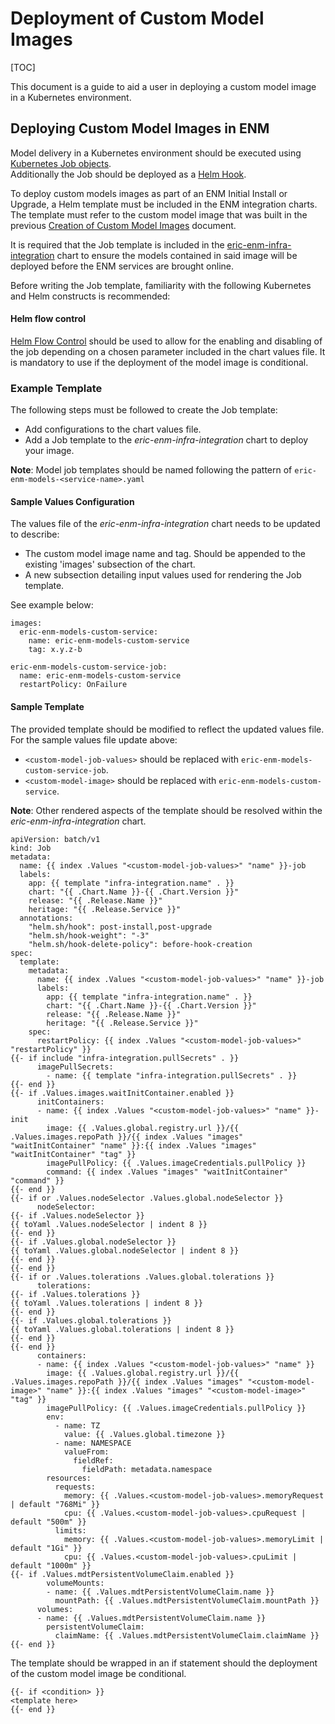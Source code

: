 # Deployment of Custom Model Images

[TOC]

This document is a guide to aid a user in deploying a custom model image in a Kubernetes environment.

## Deploying Custom Model Images in ENM

Model delivery in a Kubernetes environment should be executed using [Kubernetes Job objects](
https://kubernetes.io/docs/concepts/workloads/controllers/job/).  
Additionally the Job should be deployed as a [Helm Hook](https://helm.sh/docs/topics/charts_hooks/).

To deploy custom models images as part of an ENM Initial Install or Upgrade, a Helm template
must be included in the ENM integration charts. The template must refer to the custom model image
that was built in the previous [Creation of Custom Model Images](CREATE_CUSTOM_MODEL_IMAGES.md) document.

It is required that the Job template is included in the [eric-enm-infra-integration](
https://gerrit-gamma.gic.ericsson.se/plugins/gitiles/OSS/com.ericsson.oss.containerisation/eric-enm-infra-integration)
chart to ensure the models contained in said image will be deployed before the ENM services are brought online.

Before writing the Job template, familiarity with the following Kubernetes and Helm constructs is recommended:

#### Helm flow control

[Helm Flow Control](https://helm.sh/docs/chart_template_guide/control_structures/) should be used to allow for the enabling and disabling of the job
depending on a chosen parameter included in the chart values file. It is mandatory to use if the deployment of the model image is conditional.

### Example Template

The following steps must be followed to create the Job template:

* Add configurations to the chart values file.
* Add a Job template to the *eric-enm-infra-integration* chart to deploy your image.

**Note**: Model job templates should be named following the pattern of ```eric-enm-models-<service-name>.yaml```

#### Sample Values Configuration

The values file of the *eric-enm-infra-integration* chart needs to be updated to describe:

* The custom model image name and tag. Should be appended to the existing 'images' subsection of the chart.
* A new subsection detailing input values used for rendering the Job template.

See example below:
```
images:
  eric-enm-models-custom-service:
    name: eric-enm-models-custom-service
    tag: x.y.z-b

eric-enm-models-custom-service-job:
  name: eric-enm-models-custom-service
  restartPolicy: OnFailure
```

#### Sample Template
The provided template should be modified to reflect the updated values file.
For the sample values file update above:

* ```<custom-model-job-values>``` should be replaced with ```eric-enm-models-custom-service-job```.
* ```<custom-model-image>``` should be replaced with ```eric-enm-models-custom-service```.

**Note**: Other rendered aspects of the template should be resolved within the *eric-enm-infra-integration* chart.

```
apiVersion: batch/v1
kind: Job
metadata:
  name: {{ index .Values "<custom-model-job-values>" "name" }}-job
  labels:
    app: {{ template "infra-integration.name" . }}
    chart: "{{ .Chart.Name }}-{{ .Chart.Version }}"
    release: "{{ .Release.Name }}"
    heritage: "{{ .Release.Service }}"
  annotations:
    "helm.sh/hook": post-install,post-upgrade
    "helm.sh/hook-weight": "-3"
    "helm.sh/hook-delete-policy": before-hook-creation
spec:
  template:
    metadata:
      name: {{ index .Values "<custom-model-job-values>" "name" }}-job
      labels:
        app: {{ template "infra-integration.name" . }}
        chart: "{{ .Chart.Name }}-{{ .Chart.Version }}"
        release: "{{ .Release.Name }}"
        heritage: "{{ .Release.Service }}"
    spec:
      restartPolicy: {{ index .Values "<custom-model-job-values>" "restartPolicy" }}
{{- if include "infra-integration.pullSecrets" . }}
      imagePullSecrets:
        - name: {{ template "infra-integration.pullSecrets" . }}
{{- end }}
{{- if .Values.images.waitInitContainer.enabled }}
      initContainers:
      - name: {{ index .Values "<custom-model-job-values>" "name" }}-init
        image: {{ .Values.global.registry.url }}/{{ .Values.images.repoPath }}/{{ index .Values "images" "waitInitContainer" "name" }}:{{ index .Values "images" "waitInitContainer" "tag" }}
        imagePullPolicy: {{ .Values.imageCredentials.pullPolicy }}
        command: {{ index .Values "images" "waitInitContainer" "command" }}
{{- end }}
{{- if or .Values.nodeSelector .Values.global.nodeSelector }}
      nodeSelector:
{{- if .Values.nodeSelector }}
{{ toYaml .Values.nodeSelector | indent 8 }}
{{- end }}
{{- if .Values.global.nodeSelector }}
{{ toYaml .Values.global.nodeSelector | indent 8 }}
{{- end }}
{{- end }}
{{- if or .Values.tolerations .Values.global.tolerations }}
      tolerations:
{{- if .Values.tolerations }}
{{ toYaml .Values.tolerations | indent 8 }}
{{- end }}
{{- if .Values.global.tolerations }}
{{ toYaml .Values.global.tolerations | indent 8 }}
{{- end }}
{{- end }}
      containers:
      - name: {{ index .Values "<custom-model-job-values>" "name" }}
        image: {{ .Values.global.registry.url }}/{{ .Values.images.repoPath }}/{{ index .Values "images" "<custom-model-image>" "name" }}:{{ index .Values "images" "<custom-model-image>" "tag" }}
        imagePullPolicy: {{ .Values.imageCredentials.pullPolicy }}
        env:
          - name: TZ
            value: {{ .Values.global.timezone }}
          - name: NAMESPACE
            valueFrom:
              fieldRef:
                fieldPath: metadata.namespace
        resources:
          requests:
            memory: {{ .Values.<custom-model-job-values>.memoryRequest | default "768Mi" }}
            cpu: {{ .Values.<custom-model-job-values>.cpuRequest | default "500m" }}
          limits:
            memory: {{ .Values.<custom-model-job-values>.memoryLimit | default "1Gi" }}
            cpu: {{ .Values.<custom-model-job-values>.cpuLimit | default "1000m" }}
{{- if .Values.mdtPersistentVolumeClaim.enabled }}
        volumeMounts:
        - name: {{ .Values.mdtPersistentVolumeClaim.name }}
          mountPath: {{ .Values.mdtPersistentVolumeClaim.mountPath }}
      volumes:
      - name: {{ .Values.mdtPersistentVolumeClaim.name }}
        persistentVolumeClaim:
          claimName: {{ .Values.mdtPersistentVolumeClaim.claimName }}
{{- end }}
```

The template should be wrapped in an if statement should the deployment of the custom model image be conditional.
```
{{- if <condition> }}
<template here>
{{- end }}
```